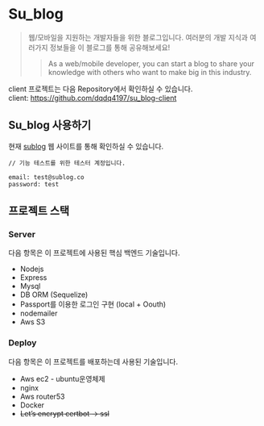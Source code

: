 # Su_blog
> 웹/모바일을 지원하는 개발자들을 위한 블로그입니다. 여러분의 개발 지식과 여러가지 정보들을 이 블로그를 통해 공유해보세요!
>> As a web/mobile developer, you can start a blog to share your knowledge with others who want to make big in this industry.

client 프로젝트는 다음 Repository에서 확인하실 수 있습니다. <br/>
client: https://github.com/dqdq4197/su_blog-client 
## Su_blog 사용하기

현재 [sublog](http://www.sublog.co) 웹 사이트를 통해 확인하실 수 있습니다. 
```
// 기능 테스트를 위한 테스터 계정입니다.

email: test@sublog.co
password: test
```

## 프로젝트 스택

### Server
다음 항목은 이 프로젝트에 사용된 핵심 백엔드 기술입니다.
- Nodejs 
- Express
- Mysql
- DB ORM (Sequelize)
- Passport를 이용한 로그인 구현 (local + Oouth)
- nodemailer
- Aws S3

### Deploy
다음 항목은 이 프로젝트를 배포하는데 사용된 기술입니다.
- Aws ec2 - ubuntu운영체제 
- nginx 
- Aws router53 
- Docker
- ~~Let’s encrypt  certbot -> ssl~~ 